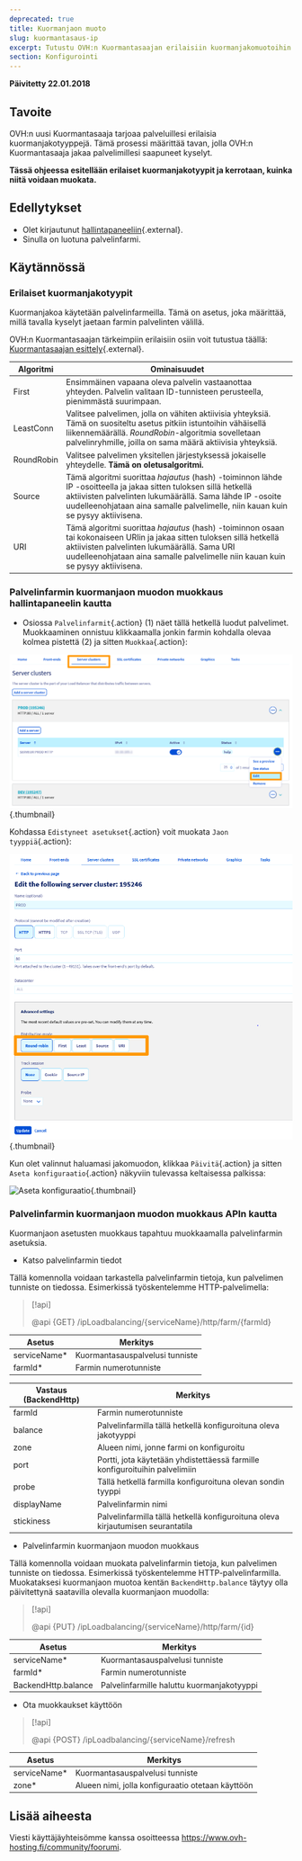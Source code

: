 ```yaml
---
deprecated: true
title: Kuormanjaon muoto
slug: kuormantasaus-ip
excerpt: Tutustu OVH:n Kuormantasaajan erilaisiin kuormanjakomuotoihin
section: Konfigurointi
---
```


**Päivitetty 22.01.2018**

## Tavoite

OVH:n uusi Kuormantasaaja tarjoaa palveluillesi erilaisia kuormanjakotyyppejä. Tämä prosessi määrittää tavan, jolla OVH:n Kuormantasaaja jakaa palvelimillesi saapuneet kyselyt.

**Tässä ohjeessa esitellään erilaiset kuormanjakotyypit ja kerrotaan, kuinka niitä voidaan muokata.**

## Edellytykset

- Olet kirjautunut [hallintapaneeliin](https://www.ovh.com/auth/?action=gotomanager&from=https://www.ovh.ie/&ovhSubsidiary=ie){.external}.
- Sinulla on luotuna palvelinfarmi.


## Käytännössä

### Erilaiset kuormanjakotyypit

Kuormanjakoa käytetään palvelinfarmeilla. Tämä on asetus, joka määrittää, millä tavalla kyselyt jaetaan farmin palvelinten välillä.

OVH:n Kuormantasaajan tärkeimpiin erilaisiin osiin voit tutustua täällä: [Kuormantasaajan esittely](https://docs.ovh.com/fi/loadbalancer/kuormantasaaja-esittely/){.external}.

|Algoritmi|Ominaisuudet|
|---|---|
|First|Ensimmäinen vapaana oleva palvelin vastaanottaa yhteyden. Palvelin valitaan ID-tunnisteen perusteella, pienimmästä suurimpaan.|
|LeastConn|Valitsee palvelimen, jolla on vähiten aktiivisia yhteyksiä. Tämä on suositeltu asetus pitkiin istuntoihin vähäisellä liikennemäärällä. *RoundRobin*-algoritmia sovelletaan palvelinryhmille, joilla on sama määrä aktiivisia yhteyksiä.|
|RoundRobin|Valitsee palvelimen yksitellen järjestyksessä jokaiselle yhteydelle. **Tämä on oletusalgoritmi.**|
|Source|Tämä algoritmi suorittaa *hajautus* (hash) -toiminnon lähde IP -osoitteella ja jakaa sitten tuloksen sillä hetkellä aktiivisten palvelinten lukumäärällä. Sama lähde IP -osoite uudelleenohjataan aina samalle palvelimelle, niin kauan kuin se pysyy aktiivisena.|
|URI|Tämä algoritmi suorittaa *hajautus* (hash) -toiminnon osaan tai kokonaiseen URIin ja jakaa sitten tuloksen sillä hetkellä aktiivisten palvelinten lukumäärällä. Sama URI uudelleenohjataan aina samalle palvelimelle niin kauan kuin se pysyy aktiivisena.|


### Palvelinfarmin kuormanjaon muodon muokkaus hallintapaneelin kautta

- Osiossa `Palvelinfarmit`{.action} (1) näet tällä hetkellä luodut palvelimet. Muokkaaminen onnistuu klikkaamalla jonkin farmin kohdalla olevaa kolmea pistettä (2) ja sitten `Muokkaa`{.action}:

![Farmin muokkaus](images/server_cluster_change.png){.thumbnail}

Kohdassa `Edistyneet asetukset`{.action} voit muokata `Jaon tyyppiä`{.action}:

![Farmin muokkaus](images/distrib_mode_edit.png){.thumbnail}

Kun olet valinnut haluamasi jakomuodon, klikkaa `Päivitä`{.action} ja sitten `Aseta konfiguraatio`{.action} näkyviin tulevassa keltaisessa palkissa:

![Aseta konfiguraatio](images/apply_config.png){.thumbnail}


### Palvelinfarmin kuormanjaon muodon muokkaus APIn kautta

Kuormanjaon asetusten muokkaus tapahtuu muokkaamalla palvelinfarmin asetuksia.

- Katso palvelinfarmin tiedot

Tällä komennolla voidaan tarkastella palvelinfarmin tietoja, kun palvelimen tunniste on tiedossa. Esimerkissä työskentelemme HTTP-palvelimella:

> [!api]
>
> @api {GET} /ipLoadbalancing/{serviceName}/http/farm/{farmId}
> 

|Asetus|Merkitys|
|---|---|
|serviceName*|Kuormantasauspalvelusi tunniste|
|farmId*|Farmin numerotunniste|

|Vastaus (BackendHttp)|Merkitys|
|---|---|
|farmId|Farmin numerotunniste|
|balance|Palvelinfarmilla tällä hetkellä konfiguroituna oleva jakotyyppi|
|zone|Alueen nimi, jonne farmi on konfiguroitu|
|port|Portti, jota käytetään yhdistettäessä farmille konfiguroituihin palvelimiin|
|probe|Tällä hetkellä farmilla konfiguroituna olevan sondin tyyppi|
|displayName|Palvelinfarmin nimi|
|stickiness|Palvelinfarmilla tällä hetkellä konfiguroituna oleva kirjautumisen seurantatila|

- Palvelinfarmin kuormanjaon muodon muokkaus

Tällä komennolla voidaan muokata palvelinfarmin tietoja, kun palvelimen tunniste on tiedossa. Esimerkissä työskentelemme HTTP-palvelinfarmilla. Muokataksesi kuormanjaon muotoa kentän `BackendHttp.balance` täytyy olla päivitettynä saatavilla olevalla kuormanjaon muodolla:

> [!api]
>
> @api {PUT} /ipLoadbalancing/{serviceName}/http/farm/{id}
> 

|Asetus|Merkitys|
|---|---|
|serviceName*|Kuormantasauspalvelusi tunniste|
|farmId*|Farmin numerotunniste|
|BackendHttp.balance|Palvelinfarmille haluttu kuormanjakotyyppi|

- Ota muokkaukset käyttöön

> [!api]
>
> @api {POST} /ipLoadbalancing/{serviceName}/refresh
> 

|Asetus|Merkitys|
|---|---|
|serviceName*|Kuormantasauspalvelusi tunniste|
|zone*|Alueen nimi, jolla konfiguraatio otetaan käyttöön|


## Lisää aiheesta

Viesti käyttäjäyhteisömme kanssa osoitteessa <https://www.ovh-hosting.fi/community/foorumi>.